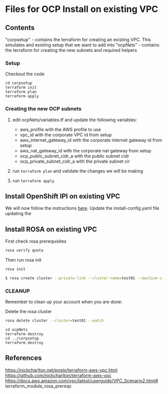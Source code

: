 # Files for OCP Install on existing VPC


## Contents

"corpsetup" - contains the terraform for creating an existing VPC. This simulates and existing setup that we want to add into
"ocpNets" - contains the terraform for creating the new subnets and required helpers

### Setup

Checkout the code

```
cd corpsetup
terraform init
terraform plan
terraform apply
```

### Creating the new OCP subnets

1. edit ocpNets/variables.tf and update the following variables:
   * aws_profile with the AWS profile to use
   * vpc_id with the corporate VPC id from setup
   * aws_internet_gateway_id with the corporate internet gateway id from setup
   * aws_nat_gateway_id with the corporate nat gateway from setup
   * ocp_public_subnet_cidr_a with the public subnet cidr
   * ocp_private_subnet_cidr_a with the private subnet cir

2. run `terraform plan` and validate the changes we will be making
3. run `terraform apply` 

## Install OpenShift IPI on existing VPC

We will now follow the instructions [here](https://docs.openshift.com/container-platform/4.5/installing/installing_aws/installing-aws-vpc.html). Update the install-config.yaml file updating the 


## Install ROSA on existing VPC
First check rosa prerequisites

```bash
rosa verify quota
```

Then run rosa init
```bash
rosa init
```


```bash
$ rosa create cluster --private-link --cluster-name=test01 --machine-cidr=10.0.0.0/16 --subnet-ids=subnet-09c64c29d3b44befc
```

### CLEANUP

Remember to clean up your account when you are done:

Delete the rosa cluster
```bash
rosa delete cluster --cluster=test01 --watch
```


```
cd ocpNets
terraform destroy
cd ../corpsetup
terraform destroy
```


## References

https://nickcharlton.net/posts/terraform-aws-vpc.html
https://github.com/nickcharlton/terraform-aws-vpc
https://docs.aws.amazon.com/vpc/latest/userguide/VPC_Scenario2.html# terraform_module_rosa_prereqs
